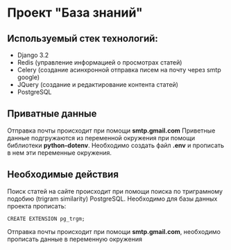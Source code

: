 # Проект "База знаний"

## Используемый стек технологий:

- Django 3.2
- Redis (управление информацией о просмотрах статей)
- Celery (создание асинхронной отправка писем на почту через smtp google)
- JQuery (создание и редактирование контента статей)
- PostgreSQL

## Приватные данные
Отправка почты происходит при помощи **smtp.gmail.com**
Приветные данные подгружаются из переменной окружения при помощи библиотеки **python-dotenv**.
Необходимо создать файл **.env** и прописать в нем эти переменные окружения.

## Необходимые действия

Поиск статей на сайте происходит при помощи поиска по триграмному подобию (trigram similarity) PostgreSQL. Необходимо для базы данных проекта прописать:

```
CREATE EXTENSION pg_trgm;
```

Отправка почты происходит при помощи **smtp.gmail.com**, необходимо прописать данные в переменную окружения

